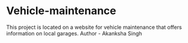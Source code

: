 # Vehicle-maintenance
This project is located on a website for vehicle maintenance that offers information on local garages.
Author - Akanksha Singh
